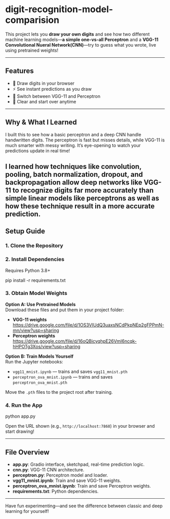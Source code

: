 # digit-recognition-model-comparision

This project lets you **draw your own digits** and see how two different machine learning models—**a simple one-vs-all Perceptron** and a **VGG-11 Convolutional Nueral Network(CNN)**—try to guess what you wrote, live using pretrained weights!

---

## Features

- 🎨 Draw digits in your browser
- ⚡ See instant predictions as you draw
- 🔄 Switch between VGG-11 and Perceptron
- 🧹 Clear and start over anytime

---

## Why & What I Learned

I built this to see how a basic perceptron and a deep CNN handle handwritten digits. The perceptron is fast but misses details, while VGG-11 is much smarter with messy writing. It’s eye-opening to watch your predictions update in real time! 

I learned how techniques like convolution, pooling, batch normalization, dropout, and backpropagation allow deep networks like VGG-11 to recognize digits far more accurately than simple linear models like perceptrons as well as how these technique result in a more accurate prediction. 
---

## Setup Guide

### 1. Clone the Repository

### 2. Install Dependencies
Requires Python 3.8+  

pip install -r requirements.txt


### 3. Obtain Model Weights

**Option A: Use Pretrained Models**  
Download these files and put them in your project folder:

- **VGG-11 weights**  
  https://drive.google.com/file/d/1OS3VIUdQ3uaxsNCdPkpNEp2gFPPmN-mn/view?usp=sharing  
- **Perceptron weights**  
  https://drive.google.com/file/d/16oQBicyqhpE26Vml6ncqk-hHPOTg3Xos/view?usp=sharing  

**Option B: Train Models Yourself**  
Run the Jupyter notebooks:
- `vgg11_mnist.ipynb` — trains and saves `vgg11_mnist.pth`
- `perceptron_ova_mnist.ipynb` — trains and saves `perceptron_ova_mnist.pth`

Move the `.pth` files to the project root after training.

### 4. Run the App

python app.py

Open the URL shown (e.g., `http://localhost:7860`) in your browser and start drawing!

---

## File Overview

- **app.py**: Gradio interface, sketchpad, real-time prediction logic.
- **cnn.py**: VGG-11 CNN architecture.
- **perceptron.py**: Perceptron model and loader.
- **vgg11_mnist.ipynb**: Train and save VGG-11 weights.
- **perceptron_ova_mnist.ipynb**: Train and save Perceptron weights.
- **requirements.txt**: Python dependencies.

---

Have fun experimenting—and see the difference between classic and deep learning for yourself!


